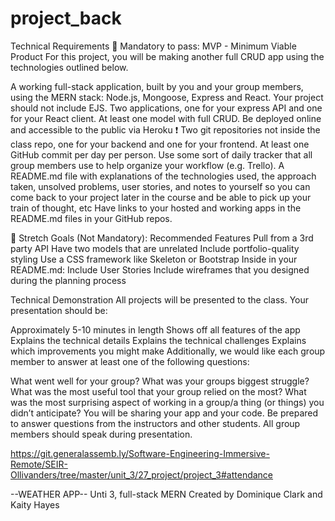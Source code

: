 # project_back

Technical Requirements
🔴 Mandatory to pass:
MVP - Minimum Viable Product
For this project, you will be making another full CRUD app using the technologies outlined below.

A working full-stack application, built by you and your group members, using the MERN stack: Node.js, Mongoose, Express and React.
Your project should not include EJS.
Two applications, one for your express API and one for your React client.
At least one model with full CRUD.
Be deployed online and accessible to the public via Heroku
❗ Two git repositories not inside the class repo, one for your backend and one for your frontend.
At least one GitHub commit per day per person.
Use some sort of daily tracker that all group members use to help organize your workflow (e.g. Trello).
A README.md file with explanations of the technologies used, the approach taken, unsolved problems, user stories, and notes to yourself so you can come back to your project later in the course and be able to pick up your train of thought, etc
Have links to your hosted and working apps in the README.md files in your GitHub repos.

🔵 Stretch Goals (Not Mandatory):
Recommended Features
Pull from a 3rd party API
Have two models that are unrelated
Include portfolio-quality styling
Use a CSS framework like Skeleton or Bootstrap
Inside in your README.md:
Include User Stories
Include wireframes that you designed during the planning process

Technical Demonstration
All projects will be presented to the class. Your presentation should be:

Approximately 5-10 minutes in length
Shows off all features of the app
Explains the technical details
Explains the technical challenges
Explains which improvements you might make
Additionally, we would like each group member to answer at least one of the following questions:

What went well for your group?
What was your groups biggest struggle?
What was the most useful tool that your group relied on the most?
What was the most surprising aspect of working in a group/a thing (or things) you didn’t anticipate?
You will be sharing your app and your code. Be prepared to answer questions from the instructors and other students. All group members should speak during presentation.

https://git.generalassemb.ly/Software-Engineering-Immersive-Remote/SEIR-Ollivanders/tree/master/unit_3/27_project/project_3#attendance


--WEATHER APP--
Unti 3, full-stack MERN
Created by Dominique Clark and Kaity Hayes 